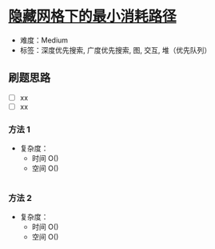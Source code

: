 # [隐藏网格下的最小消耗路径](https://leetcode-cn.com/problems/minimum-path-cost-in-a-hidden-grid/)

- 难度：Medium
- 标签：深度优先搜索, 广度优先搜索, 图, 交互, 堆（优先队列）

## 刷题思路

- [ ] xx
- [ ] xx

### 方法 1

- 复杂度：
    - 时间 O()
    - 空间 O()

``` js

```

### 方法 2

- 复杂度：
    - 时间 O()
    - 空间 O()

``` js

```
